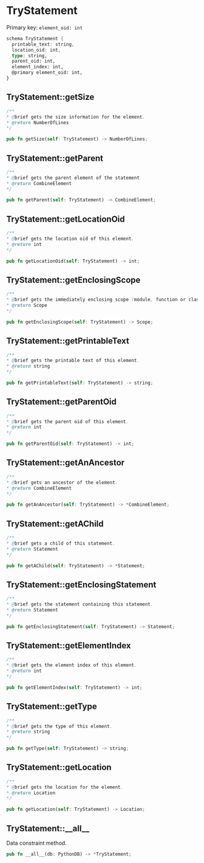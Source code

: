 # TryStatement

Primary key: `element_oid: int`

```rust
schema TryStatement {
  printable_text: string,
  location_oid: int,
  type: string,
  parent_oid: int,
  element_index: int,
  @primary element_oid: int,
}
```
## TryStatement::getSize

```java
/**
* @brief gets the size information for the element.
* @return NumberOfLines
*/
```
```rust
pub fn getSize(self: TryStatement) -> NumberOfLines;
```
## TryStatement::getParent

```java
/**
* @brief gets the parent element of the statement
* @return CombineElement 
*/
```
```rust
pub fn getParent(self: TryStatement) -> CombineElement;
```
## TryStatement::getLocationOid

```java
/**
* @brief gets the location oid of this element.
* @return int
*/
```
```rust
pub fn getLocationOid(self: TryStatement) -> int;
```
## TryStatement::getEnclosingScope

```java
/**
* @brief gets the immediately enclosing scope (module, function or class) whose body contains this statement.
* @return Scope 
*/
```
```rust
pub fn getEnclosingScope(self: TryStatement) -> Scope;
```
## TryStatement::getPrintableText

```java
/**
* @brief gets the printable text of this element.
* @return string
*/
```
```rust
pub fn getPrintableText(self: TryStatement) -> string;
```
## TryStatement::getParentOid

```java
/**
* @brief gets the parent oid of this element.
* @return int
*/
```
```rust
pub fn getParentOid(self: TryStatement) -> int;
```
## TryStatement::getAnAncestor

```java
/**
* @brief gets an ancestor of the element.
* @return CombineElement 
*/
```
```rust
pub fn getAnAncestor(self: TryStatement) -> *CombineElement;
```
## TryStatement::getAChild

```java
/**
* @brief gets a child of this statement.
* @return Statement 
*/
```
```rust
pub fn getAChild(self: TryStatement) -> *Statement;
```
## TryStatement::getEnclosingStatement

```java
/**
* @brief gets the statement containing this statement.
* @return Statement 
*/
```
```rust
pub fn getEnclosingStatement(self: TryStatement) -> Statement;
```
## TryStatement::getElementIndex

```java
/**
* @brief gets the element index of this element.
* @return int
*/
```
```rust
pub fn getElementIndex(self: TryStatement) -> int;
```
## TryStatement::getType

```java
/**
* @brief gets the type of this element.
* @return string
*/
```
```rust
pub fn getType(self: TryStatement) -> string;
```
## TryStatement::getLocation

```java
/**
* @brief gets the location for the element.
* @return Location
*/
```
```rust
pub fn getLocation(self: TryStatement) -> Location;
```
## TryStatement::\_\_all\_\_

Data constraint method.

```rust
pub fn __all__(db: PythonDB) -> *TryStatement;
```

